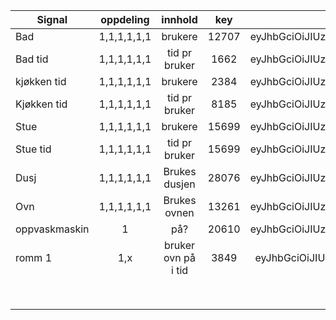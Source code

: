 | Signal        | oppdeling   | innhold             | key   | token                                                                                |
| ------------- |:-----------:|:-------------------:|:-----:|:------------------------------------------------------------------------------------:|
| Bad           | 1,1,1,1,1,1 | brukere             | 12707 | eyJhbGciOiJIUzI1NiJ9.eyJqdGkiOiI1MTA1In0.rtwgSROsIox_OXVB5CLaltp6GdoBp0BA0DtS2Fv3fpM |
| Bad tid       | 1,1,1,1,1,1 | tid pr bruker       | 1662  | eyJhbGciOiJIUzI1NiJ9.eyJqdGkiOiI1MTA1In0.rtwgSROsIox_OXVB5CLaltp6GdoBp0BA0DtS2Fv3fpM |
| kjøkken tid   | 1,1,1,1,1,1 | brukere             | 2384  | eyJhbGciOiJIUzI1NiJ9.eyJqdGkiOiI1MTA1In0.rtwgSROsIox_OXVB5CLaltp6GdoBp0BA0DtS2Fv3fpM |
| Kjøkken tid   | 1,1,1,1,1,1 | tid pr bruker       | 8185  | eyJhbGciOiJIUzI1NiJ9.eyJqdGkiOiI1MTA1In0.rtwgSROsIox_OXVB5CLaltp6GdoBp0BA0DtS2Fv3fpM |
| Stue          | 1,1,1,1,1,1 | brukere             | 15699 | eyJhbGciOiJIUzI1NiJ9.eyJqdGkiOiI1MTA1In0.rtwgSROsIox_OXVB5CLaltp6GdoBp0BA0DtS2Fv3fpM |
| Stue tid      | 1,1,1,1,1,1 | tid pr bruker       | 15699 | eyJhbGciOiJIUzI1NiJ9.eyJqdGkiOiI1MTA1In0.rtwgSROsIox_OXVB5CLaltp6GdoBp0BA0DtS2Fv3fpM |
| Dusj          | 1,1,1,1,1,1 | Brukes dusjen       | 28076 | eyJhbGciOiJIUzI1NiJ9.eyJqdGkiOiI1MTA1In0.rtwgSROsIox_OXVB5CLaltp6GdoBp0BA0DtS2Fv3fpM |
| Ovn           | 1,1,1,1,1,1 | Brukes ovnen        | 13261 | eyJhbGciOiJIUzI1NiJ9.eyJqdGkiOiI1MTA1In0.rtwgSROsIox_OXVB5CLaltp6GdoBp0BA0DtS2Fv3fpM |
| oppvaskmaskin | 1           | på?                 | 20610 | eyJhbGciOiJIUzI1NiJ9.eyJqdGkiOiI1MTA1In0.rtwgSROsIox_OXVB5CLaltp6GdoBp0BA0DtS2Fv3fpM |
| romm 1        | 1,x         | bruker ovn på i tid | 3849  | eyJhbGciOiJIUzI1NiJ9.eyJqdGkiOiI1MDkzIn0.XAZI5Bef9tYoXnOOlOAzWouhiRUkplsBL5r7p3YjRto |
|               |           |         |     |       |
|               |           |         |     |       |
|               |           |         |     |       |
|               |           |         |     |       |
|               |           |         |     |       |
|               |           |         |     |       |
|               |           |         |     |       |
|               |           |         |     |       |
